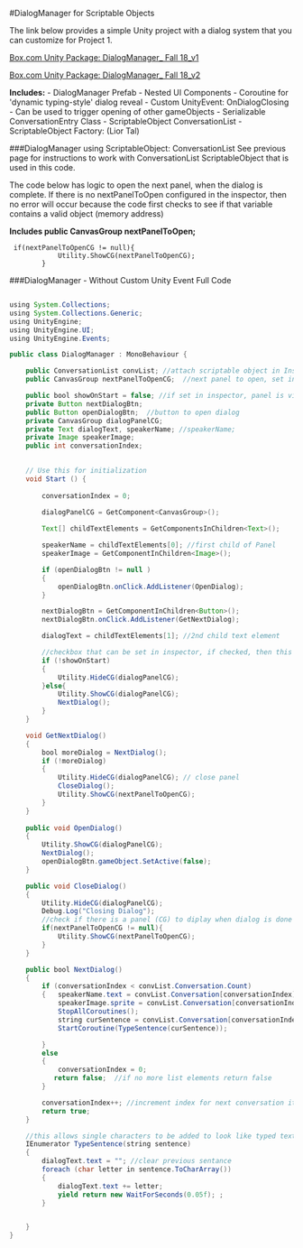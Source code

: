 #DialogManager for Scriptable Objects

The link below provides a simple Unity project with a dialog system that you can customize for Project 1. 

[Box.com Unity Package: DialogManager_ Fall 18_v1](https://utdallas.box.com/s/7c2e1nhk99r5kttb9e0ee2kagcpoxmq1)

[Box.com Unity Package: DialogManager_ Fall 18_v2](https://utdallas.box.com/v/DialogManager-Version2-F18) 

**Includes:** 
    - DialogManager Prefab - Nested UI Components
    - Coroutine for 'dynamic typing-style' dialog reveal
    - Custom UnityEvent: OnDialogClosing - Can be used to trigger opening of other gameObjects
    - Serializable ConversationEntry Class
    - ScriptableObject ConversationList
    - ScriptableObject Factory: (Lior Tal)

###DialogManager using ScriptableObject: ConversationList
See previous page for instructions to work with ConversationList ScriptableObject that is used in this code.

The code below has logic to open the next panel, when the dialog is complete.  If there is no nextPanelToOpen configured in the inspector, then no error will occur because the code first checks to see if that variable contains a valid object (memory address)  

   
**Includes public CanvasGroup nextPanelToOpen;**
```
 if(nextPanelToOpenCG != null){
            Utility.ShowCG(nextPanelToOpenCG);
        }
```

###DialogManager - Without Custom Unity Event Full Code

```java

using System.Collections;
using System.Collections.Generic;
using UnityEngine;
using UnityEngine.UI;
using UnityEngine.Events;

public class DialogManager : MonoBehaviour {

    public ConversationList convList; //attach scriptable object in Inspector
    public CanvasGroup nextPanelToOpenCG;  //next panel to open, set in Inspector

    public bool showOnStart = false; //if set in inspector, panel is visible at start of scene
    private Button nextDialogBtn;
    public Button openDialogBtn;  //button to open dialog
    private CanvasGroup dialogPanelCG;
    private Text dialogText, speakerName; //speakerName;
    private Image speakerImage;
    public int conversationIndex;

   
    // Use this for initialization
    void Start () {
      
        conversationIndex = 0;

        dialogPanelCG = GetComponent<CanvasGroup>();
       
        Text[] childTextElements = GetComponentsInChildren<Text>();

        speakerName = childTextElements[0]; //first child of Panel
        speakerImage = GetComponentInChildren<Image>();

        if (openDialogBtn != null )
        {
            openDialogBtn.onClick.AddListener(OpenDialog);
        }

        nextDialogBtn = GetComponentInChildren<Button>();
        nextDialogBtn.onClick.AddListener(GetNextDialog);

        dialogText = childTextElements[1]; //2nd child text element

        //checkbox that can be set in inspector, if checked, then this is not exected
        if (!showOnStart)
        {
            Utility.HideCG(dialogPanelCG);
        }else{
            Utility.ShowCG(dialogPanelCG);
            NextDialog();
        }
    }

    void GetNextDialog()
    {
        bool moreDialog = NextDialog();
        if (!moreDialog)
        {
            Utility.HideCG(dialogPanelCG); // close panel
            CloseDialog();
            Utility.ShowCG(nextPanelToOpenCG);
        }
    }
	
    public void OpenDialog()
    {
        Utility.ShowCG(dialogPanelCG);
        NextDialog();
        openDialogBtn.gameObject.SetActive(false);
    }

    public void CloseDialog()
    {
        Utility.HideCG(dialogPanelCG);
        Debug.Log("Closing Dialog");
        //check if there is a panel (CG) to diplay when dialog is done
        if(nextPanelToOpenCG != null){
            Utility.ShowCG(nextPanelToOpenCG);
        }
    }

    public bool NextDialog()
    {
        if (conversationIndex < convList.Conversation.Count)
        {   speakerName.text = convList.Conversation[conversationIndex].speakerName;
            speakerImage.sprite = convList.Conversation[conversationIndex].speakerImg;
            StopAllCoroutines();
            string curSentence = convList.Conversation[conversationIndex].dialogTxt;
            StartCoroutine(TypeSentence(curSentence));

        }
        else
        {
            conversationIndex = 0;
           return false;  //if no more list elements return false
        }

        conversationIndex++; //increment index for next conversation item
        return true;
    }

    //this allows single characters to be added to look like typed text
    IEnumerator TypeSentence(string sentence)
    {
        dialogText.text = ""; //clear previous sentance
        foreach (char letter in sentence.ToCharArray())
        {
            dialogText.text += letter;
            yield return new WaitForSeconds(0.05f); ;
        }


    }
}
```

